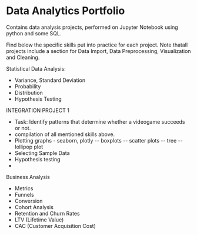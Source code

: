 # Data Analytics Portfolio
Contains data analysis projects, performed on Jupyter Notebook using python and some SQL.

Find below the specific skills put into practice for each project. Note thatall projects include a section for Data Import, Data Preprocessing, Visualization and Cleaning.

Statistical Data Analysis:
 - Variance, Standard Deviation
 - Probability
 - Distribution
 - Hypothesis Testing

INTEGRATION PROJECT 1
- Task: Identify patterns that determine whether a videogame succeeds or not.
- compilation of all mentioned skills above. 
- Plotting graphs - seaborn, plotly
-- boxplots
-- scatter plots
-- tree
-- lollipop plot
- Selecting Sample Data 
- Hypothesis testing
- 

Business Analysis
- Metrics
- Funnels
- Conversion
- Cohort Analysis
- Retention and Churn Rates
- LTV (Lifetime Value)
- CAC (Customer Acquisition Cost)


